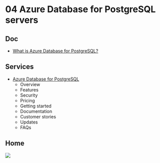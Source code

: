 # 04 Azure Database for PostgreSQL servers

## Doc
* [What is Azure Database for PostgreSQL?](https://docs.microsoft.com/en-us/azure/postgresql/overview)

## Services
* [Azure Database for PostgreSQL](https://azure.microsoft.com/en-ca/services/postgresql/)
  * Overview
  * Features
  * Security
  * Pricing
  * Getting started
  * Documentation
  * Customer stories
  * Updates
  * FAQs

## Home
[<img src="https://i.imgur.com/GIvJLRC.png">](https://i.imgur.com/GIvJLRC.png)
